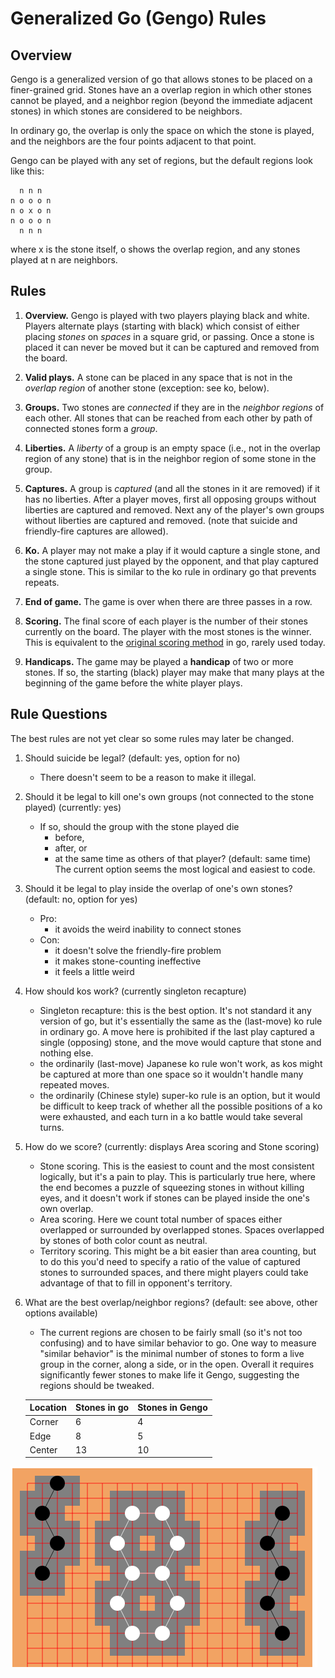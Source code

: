 
# Generalized Go (Gengo) Rules

## Overview
Gengo is a generalized version of go that allows stones to be placed on a finer-grained grid. Stones have an a overlap region in which other stones cannot be played, and a neighbor region (beyond the immediate adjacent stones) in which stones are considered to be neighbors. 

In ordinary go, the overlap is only the space on which the stone is played, and the neighbors are the four points adjacent to that point.

Gengo can be played with any set of regions, but the default regions look like this:
```
  n n n
n o o o n
n o x o n
n o o o n
  n n n
```
where x is the stone itself, o shows the overlap region, and any stones played at n are neighbors.

## Rules

1. **Overview.** Gengo is played with two players playing black and white. Players alternate plays (starting with black) which consist of either placing *stones* on *spaces* in a square grid, or passing. Once a stone is placed it can never be moved but it can be captured and removed from the board.

2. **Valid plays.** A stone can be placed in any space that is not in the *overlap region* of another stone (exception: see ko, below).

3. **Groups.** Two stones are *connected* if they are in the *neighbor regions* of each other. All stones that can be reached from each other by path of connected stones form a *group*.

4. **Liberties.** A *liberty* of a group is an empty space (i.e., not in the overlap region of any stone) that is in the neighbor region of some stone in the group.

5. **Captures.** A group is *captured* (and all the stones in it are removed) if it has no liberties. After a player moves, first all opposing groups without liberties are captured and removed. Next any of the player's own groups without liberties are captured and removed. (note that suicide and friendly-fire captures are allowed).

6. **Ko.** A player may not make a play if it would capture a single stone, and the stone captured just played by the opponent, and that play captured a single stone. This is similar to the ko rule in ordinary go that prevents repeats.

7. **End of game.** The game is over when there are three passes in a row.

8. **Scoring.** The final score of each player is the number of their stones currently on the board. The player with the most stones is the winner. This is equivalent to the [original scoring method](https://senseis.xmp.net/?StoneScoring) in go, rarely used today.

9. **Handicaps.** The game may be played a **handicap** of two or more stones. If so, the starting (black) player may make that many plays at the beginning of the game before the white player plays.

## Rule Questions

The best rules are not yet clear so some rules may later be changed.

1. Should suicide be legal? (default: yes, option for no)
   * There doesn't seem to be a reason to make it illegal.
2. Should it be legal to kill one's own groups (not connected to the stone played) (currently: yes)
   * If so, should the group with the stone played die
      * before,
      * after, or
      * at the same time as others of that player? (default: same time)
    The current option seems the most logical and easiest to code.
3. Should it be legal to play inside the overlap of one's own stones? (default: no, option for yes)
    * Pro:
        * it avoids the weird inability to connect stones
    * Con:
        * it doesn't solve the friendly-fire problem
        * it makes stone-counting ineffective
        * it feels a little weird
4. How should kos work? (currently singleton recapture)
    * Singleton recapture: this is the best option. It's not standard it any version of go, but it's essentially the same as the (last-move) ko rule in ordinary go. A move here is prohibited if the last play captured a single (opposing) stone, and the move would capture that stone and nothing else.
    * the ordinarily (last-move) Japanese ko rule won't work, as kos might be captured at more than one space so it wouldn't handle many repeated moves.
    * the ordinarily (Chinese style) super-ko rule is an option, but it would be difficult to keep track of whether all the possible positions of a ko were exhausted, and each turn in a ko battle would take several turns.
5. How do we score? (currently: displays Area scoring and Stone scoring)
    * Stone scoring. This is the easiest to count and the most consistent logically, but it's a pain to play. This is particularly true here, where the end becomes a puzzle of squeezing stones in without killing eyes, and it doesn't work if stones can be played inside the one's own overlap.
    * Area scoring. Here we count total number of spaces either overlapped or surrounded by overlapped stones. Spaces overlapped by stones of both color count as neutral.
    * Territory scoring. This might be a bit easier than area counting, but to do this you'd need to specify a ratio of the value of captured stones to surrounded spaces, and there might players could take advantage of that to fill in opponent's territory.
6. What are the best overlap/neighbor regions? (default: see above, other options available)
    * The current regions are chosen to be fairly small (so it's not too confusing) and to have similar behavior to go. One way to measure "similar behavior" is the minimal number of stones to form a live group in the corner, along a side, or in the open. Overall it requires significantly fewer stones to make life it Gengo, suggesting the regions should be tweaked.
    
    Location | Stones in go | Stones in Gengo
    ---------|--------------|-----------------
    Corner   |  6           |  4
    Edge     |  8           |  5
    Center   |  13          |  10

![minimal live groups](img/minimal_live_groups.png)
